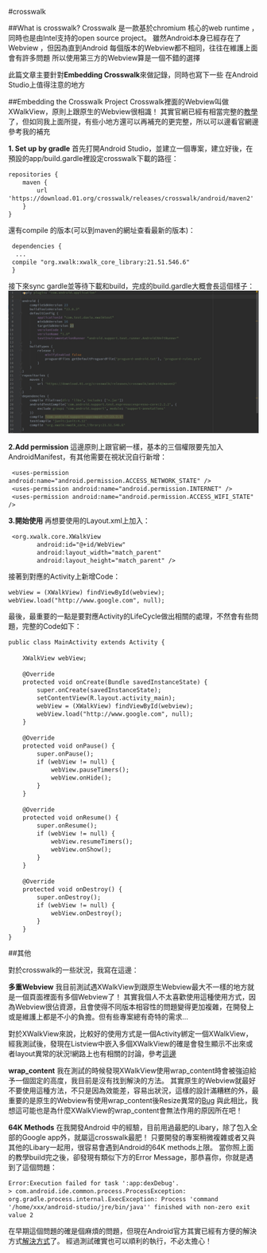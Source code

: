 #crosswalk


##What is crosswalk?
Crosswalk 是一款基於chromium 核心的web runtime ，同時也是由Intel支持的open source project。
雖然Android本身已經存在了Webview ，但因為直到Android 每個版本的Webview都不相同，往往在維護上面會有許多問題
所以使用第三方的Webview算是一個不錯的選擇

此篇文章主要針對**Embedding  Crosswalk**來做記錄，同時也寫下一些 在Android Studio上值得注意的地方


##Embedding the Crosswalk Project
Crosswalk裡面的Webview叫做XWalkView，原則上跟原生的Webview很相識！
其實官網已經有相當完整的[教學](https://crosswalk-project.org/documentation/android/embedding_crosswalk.html) 了，但如同我上面所提，有些小地方還可以再補充的更完整，所以可以邊看官網邊參考我的補充


**1. Set up by gradle** 
首先打開Android Studio，並建立一個專案，建立好後，在預設的app/build.gardle裡設定crosswalk下載的路徑：

```
repositories {
    maven {
        url 'https://download.01.org/crosswalk/releases/crosswalk/android/maven2'
    }
}
```
還有compile 的版本(可以到maven的網址查看最新的版本)：

```
 dependencies {
  ...
 compile "org.xwalk:xwalk_core_library:21.51.546.6"
 }
```
接下來sync gardle並等待下載和build，完成的build.gardle大概會長這個樣子：
![](/assets/crosswalk1.jpg) 
 
 
 **2.Add permission** 
 這邊原則上跟官網一樣，基本的三個權限要先加入AndroidManifest，有其他需要在視狀況自行新增：
 
```
 <uses-permission android:name="android.permission.ACCESS_NETWORK_STATE" />
 <uses-permission android:name="android.permission.INTERNET" />
 <uses-permission android:name="android.permission.ACCESS_WIFI_STATE" />
```

 **3.開始使用** 
  再想要使用的Layout.xml上加入：
  
```
 <org.xwalk.core.XWalkView
        android:id="@+id/WebView"
        android:layout_width="match_parent"
        android:layout_height="match_parent" />
```

接著到對應的Activity上新增Code：

```
webView = (XWalkView) findViewById(webview);
webView.load("http://www.google.com", null);
```

最後，最重要的一點是要對應Activity的LifeCycle做出相關的處理，不然會有些問題，完整的Code如下：
```
public class MainActivity extends Activity {

    XWalkView webView;

    @Override
    protected void onCreate(Bundle savedInstanceState) {
        super.onCreate(savedInstanceState);
        setContentView(R.layout.activity_main);
        webView = (XWalkView) findViewById(webview);
        webView.load("http://www.google.com", null);
    }

    @Override
    protected void onPause() {
        super.onPause();
        if (webView != null) {
            webView.pauseTimers();
            webView.onHide();
        }
    }

    @Override
    protected void onResume() {
        super.onResume();
        if (webView != null) {
            webView.resumeTimers();
            webView.onShow();
        }
    }

    @Override
    protected void onDestroy() {
        super.onDestroy();
        if (webView != null) {
            webView.onDestroy();
        }
    }
}
```
##其他

對於crosswalk的一些狀況，我寫在這邊：

**多重Webview** 
我目前測試遇XWalkView到跟原生Webview最大不一樣的地方就是一個頁面裡面有多個Webview了！
其實我個人不太喜歡使用這種使用方式，因為Webview很佔資源，且會使得不同版本相容性的問題變得更加複雜，在開發上或是維護上都是不小的負擔。但有些專案總有奇特的需求...

對於XWalkView來說，比較好的使用方式是一個Activity綁定一個XWalkView，經我測試後，發現在Listview中嵌入多個XWalkView的確是會發生顯示不出來或者layout異常的狀況!網路上也有相關的討論，參考[這邊](https://crosswalk-project.org/jira/browse/XWALK-3545) 

**wrap_content** 
我在測試的時候發現XWalkView使用wrap_content時會被強迫給予一個固定的高度，我目前是沒有找到解決的方法。
其實原生的Webview就最好不要使用這種方法，不只是因為效能差，容易出狀況，這樣的設計滿糟糕的外，最重要的是原生的Webview有使用wrap_content後Resize異常的[Bug](https://code.google.com/p/android/issues/detail?id=18726&can=1&q=wrap_content%20webview&colspec=ID%20Status%20Priority%20Owner%20Summary%20Stars%20Reporter%20Opened)
與此相比，我想這可能也是為什麼XWalkView的wrap_content會無法作用的原因所在吧！

**64K Methods**
在我開發Android 中的經驗，目前用過最肥的Libary，除了包入全部的Google app外，就屬這crosswalk最肥！
只要開發的專案稍微複雜或者又與其他的Libary一起用，很容易會遇到Android的64K methods上限。
當你照上面的教學build完之後，卻發現有類似下方的Error Message，那恭喜你，你就是遇到了這個問題：
```
Error:Execution failed for task ':app:dexDebug'.
> com.android.ide.common.process.ProcessException: org.gradle.process.internal.ExecException: Process 'command '/home/xxx/android-studio/jre/bin/java'' finished with non-zero exit value 2
```

在早期這個問題的確是個麻煩的問題，但現在Android官方其實已經有方便的解決方式[解決方式](https://developer.android.com/studio/build/multidex.html)了。
經過測試確實也可以順利的執行，不必太擔心！



